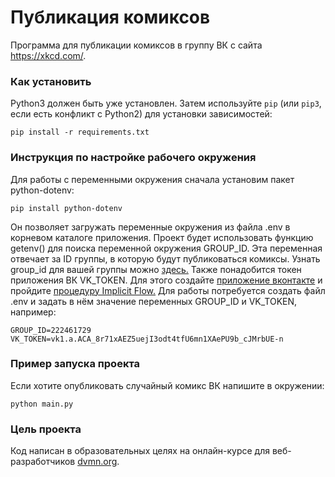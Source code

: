 # Публикация комиксов

Программа для публикации комиксов в группу ВК c сайта https://xkcd.com/.

### Как установить

Python3 должен быть уже установлен. 
Затем используйте `pip` (или `pip3`, если есть конфликт с Python2) для установки зависимостей:
```
pip install -r requirements.txt
```

### Инструкция по настройке рабочего окружения

Для работы с переменными окружения сначала установим пакет python-dotenv:
```
pip install python-dotenv
```
Он позволяет загружать переменные окружения из файла .env в корневом каталоге приложения. Проект будет использовать функцию getenv() для поиска переменной окружения GROUP_ID. Эта переменная отвечает за ID группы, в которую будут публиковаться комиксы. Узнать group_id для вашей группы можно [здесь.](https://regvk.com/id/) Также понадобится токен приложения ВК VK_TOKEN. Для этого создайте [приложение вконтакте](https://vk.com/dev) и пройдите [процедуру Implicit Flow.](https://vk.com/dev/implicit_flow_user) Для работы потребуется создать файл .env и задать в нём значение переменных GROUP_ID и VK_TOKEN, например:

    GROUP_ID=222461729
    VK_TOKEN=vk1.a.ACA_8r71xAEZ5uejI3odt4tfU6mn1XAePU9b_cJMrbUE-n 

### Пример запуска проекта

Если хотите опубликовать случайный комикс ВК напишите в окружении:

    python main.py

### Цель проекта

Код написан в образовательных целях на онлайн-курсе для веб-разработчиков [dvmn.org](https://dvmn.org/).